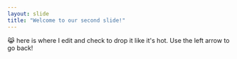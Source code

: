 ```yaml
---
layout: slide
title: "Welcome to our second slide!"
---
```

😹 here is where I edit and check to drop it like it's hot. 
Use the left arrow to go back!
